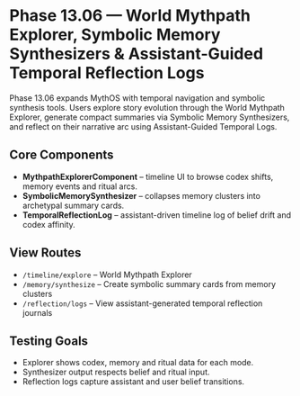 # Phase 13.06 — World Mythpath Explorer, Symbolic Memory Synthesizers & Assistant-Guided Temporal Reflection Logs

Phase 13.06 expands MythOS with temporal navigation and symbolic synthesis tools. Users explore story evolution through the World Mythpath Explorer, generate compact summaries via Symbolic Memory Synthesizers, and reflect on their narrative arc using Assistant-Guided Temporal Logs.

## Core Components
- **MythpathExplorerComponent** – timeline UI to browse codex shifts, memory events and ritual arcs.
- **SymbolicMemorySynthesizer** – collapses memory clusters into archetypal summary cards.
- **TemporalReflectionLog** – assistant-driven timeline log of belief drift and codex affinity.

## View Routes
- `/timeline/explore` – World Mythpath Explorer
- `/memory/synthesize` – Create symbolic summary cards from memory clusters
- `/reflection/logs` – View assistant-generated temporal reflection journals

## Testing Goals
- Explorer shows codex, memory and ritual data for each mode.
- Synthesizer output respects belief and ritual input.
- Reflection logs capture assistant and user belief transitions.
